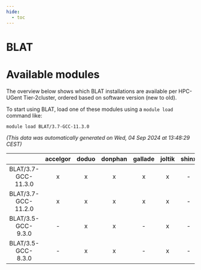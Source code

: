 ```yaml
---
hide:
  - toc
---
```


BLAT
====

# Available modules


The overview below shows which BLAT installations are available per HPC-UGent Tier-2cluster, ordered based on software version (new to old).

To start using BLAT, load one of these modules using a `module load` command like:

```shell
module load BLAT/3.7-GCC-11.3.0
```

*(This data was automatically generated on Wed, 04 Sep 2024 at 13:48:29 CEST)*  

| |accelgor|doduo|donphan|gallade|joltik|shinx|skitty|
| :---: | :---: | :---: | :---: | :---: | :---: | :---: | :---: |
|BLAT/3.7-GCC-11.3.0|x|x|x|x|x|-|x|
|BLAT/3.7-GCC-11.2.0|x|x|x|x|x|-|x|
|BLAT/3.5-GCC-9.3.0|-|x|x|-|x|-|-|
|BLAT/3.5-GCC-8.3.0|-|x|x|-|x|-|x|
